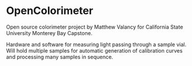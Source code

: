 # OpenColorimeter
Open source colorimeter project by Matthew Valancy for California State University Monterey Bay Capstone.

Hardware and software for measuring light passing through a sample vial. Will hold multiple samples for automatic generation of calibration curves 
and processing many samples in sequence. 